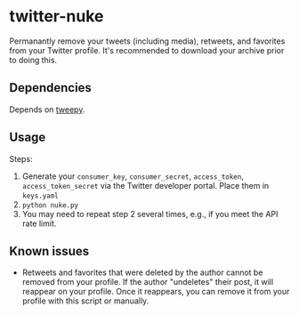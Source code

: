 # twitter-nuke
Permanantly remove your tweets (including media), retweets, and favorites from your Twitter profile. It's recommended to download your archive prior to doing this. 

## Dependencies 
Depends on [tweepy](https://pypi.org/project/tweepy/).

## Usage
Steps:
1. Generate your `consumer_key`, `consumer_secret`, `access_token`, `access_token_secret` via the Twitter developer portal. Place them in `keys.yaml`
2. `python nuke.py`
3. You may need to repeat step 2 several times, e.g., if you meet the API rate limit.

## Known issues
- Retweets and favorites that were deleted by the author cannot be removed from your profile. If the author "undeletes" their post, it will reappear on your profile. Once it reappears, you can remove it from your profile with this script or manually. 
